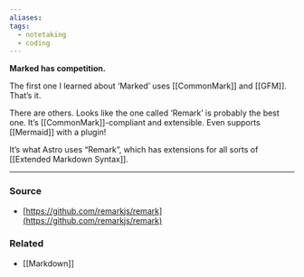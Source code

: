 ```yaml
---
aliases: 
tags:
  - notetaking
  - coding
---
```

**Marked has competition.**

The first one I learned about ‘Marked’ uses [[CommonMark]] and [[GFM]]. That’s it.

There are others. Looks like the one called ‘Remark’ is probably the best one. It’s [[CommonMark]]-compliant and extensible. Even supports [[Mermaid]] with a plugin!

It’s what Astro uses “Remark”, which has extensions for all sorts of [[Extended Markdown Syntax]].

---

### Source
- [https://github.com/remarkjs/remark](https://github.com/remarkjs/remark)

### Related
- [[Markdown]]